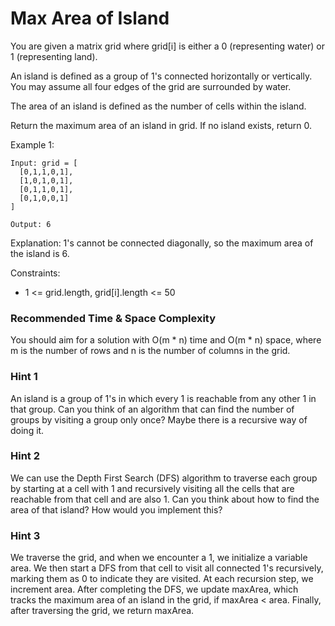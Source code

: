 # **Max Area of Island**

You are given a matrix grid where grid[i] is either a 0 (representing water) or 1 (representing land).

An island is defined as a group of 1's connected horizontally or vertically. You may assume all four edges of the grid are surrounded by water.

The area of an island is defined as the number of cells within the island.

Return the maximum area of an island in grid. If no island exists, return 0.

Example 1:

```
Input: grid = [
  [0,1,1,0,1],
  [1,0,1,0,1],
  [0,1,1,0,1],
  [0,1,0,0,1]
]

Output: 6

```

Explanation: 1's cannot be connected diagonally, so the maximum area of the island is 6.

Constraints:

- 1 <= grid.length, grid[i].length <= 50



### Recommended Time & Space Complexity

You should aim for a solution with O(m * n) time and O(m * n) space, where m is the number of rows and n is the number of columns in the grid.


### Hint 1

An island is a group of 1's in which every 1 is reachable from any other 1 in that group. Can you think of an algorithm that can find the number of groups by visiting a group only once? Maybe there is a recursive way of doing it.


### Hint 2

We can use the Depth First Search (DFS) algorithm to traverse each group by starting at a cell with 1 and recursively visiting all the cells that are reachable from that cell and are also 1. Can you think about how to find the area of that island? How would you implement this?


### Hint 3

We traverse the grid, and when we encounter a 1, we initialize a variable area. We then start a DFS from that cell to visit all connected 1's recursively, marking them as 0 to indicate they are visited. At each recursion step, we increment area. After completing the DFS, we update maxArea, which tracks the maximum area of an island in the grid, if maxArea < area. Finally, after traversing the grid, we return maxArea.